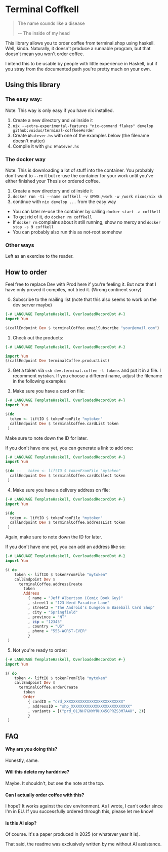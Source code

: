 # Terminal Coffkell

> The name sounds like a disease
>
> -- The inside of my head

This library allows you to order coffee from terminal.shop using haskell. Well, kinda.
Naturally, it doesn't produce a runnable program, but that doesn't mean you won't order coffee.

I intend this to be usable by people with little experience in Haskell, but if
you stray from the documented path you're pretty much on your own.

## Using this library

### The easy way:
Note: This way is only easy if you have nix installed.

1. Create a new directory and `cd` inside it
2. `nix --extra-experimental-features "nix-command flakes" develop github:voidus/terminal-coffkee#order`
3. Create `Whatever.hs` with one of the examples below (the filename doesn't matter)
4. Compile it with `ghc Whatever.hs`

### The docker way

Note: This is downloading a lot of stuff into the container. You probably don't want to `--rm` it but re-use the container for your work until you've either finished your Thesis or ordered coffee.

1. Create a new directory and `cd` inside it
2. `docker run -ti --name coffkell -v $PWD:/work -w /work nixos/nix sh`
3. continue with `nix develop ...` from the easy way

- You can later re-use the container by calling `docker start -a coffkell`
- To get rid of it, do `docker rm coffkell`
- If `docker rm` complains about it still running, show no mercy and `docker stop -s 9 coffkell`
- You can probably also run this as not-root somehow

### Other ways

Left as an exercise to the reader.

## How to order

Feel free to replace Dev with Prod here if you're feeling it.
But note that I have only proved it compiles, not tried it. (Wrong continent sorry)

0. Subscribe to the mailing list (note that this also seems to work on the dev server maybe)

```haskell
{-# LANGUAGE TemplateHaskell, OverloadedRecordDot #-}
import Yum

$(callEndpoint Dev $ terminalCoffee.emailSubscribe "your@email.com")
```


1. Check out the products:

```haskell
{-# LANGUAGE TemplateHaskell, OverloadedRecordDot #-}

import Yum
$(callEndpoint Dev terminalCoffee.productList)
```

2. Get a token via `ssh dev.terminal.coffee -t tokens` and put it in a file.
   I recomment `mytoken`. If you choose a different name, adjust the filename
    in the following examples

3. Make sure you have a card on file:

```haskell
{-# LANGUAGE TemplateHaskell, OverloadedRecordDot #-}
import Yum

$(do
  token <- liftIO $ tokenFromFile "mytoken"
  callEndpoint Dev $ terminalCoffee.cardList token
 )
```

Make sure to note down the ID for later.

If you don't have one yet, you can generate a link to add one:

```haskell
{-# LANGUAGE TemplateHaskell, OverloadedRecordDot #-}
import Yum

$(do --   token <- liftIO $ tokenFromFile "mytoken"
  callEndpoint Dev $ terminalCoffee.cardCollect token
 )
```

4. Make sure you have a delivery address on file:

```haskell
{-# LANGUAGE TemplateHaskell, OverloadedRecordDot #-}
import Yum

$(do
  token <- liftIO $ tokenFromFile "mytoken"
  callEndpoint Dev $ terminalCoffee.addressList token
 )
```

Again, make sure to note down the ID for later.

If you don't have one yet, you can add an address like so:

```haskell
{-# LANGUAGE TemplateHaskell, OverloadedRecordDot #-}
import Yum

$( do
    token <- liftIO $ tokenFromFile "mytoken"
    callEndpoint Dev $
      terminalCoffee.addressCreate
        token
        Address
          { name = "Jeff Albertson (Comic Book Guy)"
          , street1 = "123 Nerd Paradise Lane"
          , street2 = "The Android's Dungeon & Baseball Card Shop"
          , city = "Springfield"
          , province = "NT"
          , zip = "12345"
          , country = "US"
          , phone = "555-WORST-EVER"
          }
 )
```


5. Not you're ready to order:

```haskell
{-# LANGUAGE TemplateHaskell, OverloadedRecordDot #-}
import Yum

$( do
    token <- liftIO $ tokenFromFile "mytoken"
    callEndpoint Dev $
      terminalCoffee.orderCreate
        token
        Order
          { cardID = "crd_XXXXXXXXXXXXXXXXXXXXXXXXXX"
          , addressID = "shp_XXXXXXXXXXXXXXXXXXXXXXXXXX"
          , variants = [("prd_01JNH7GKWYRHX45GPRZS3M7A4X", 2)]
          }
 )
```

## FAQ

#### Why are you doing this?
Honestly, same.

#### Will this delete my harddrive?
Maybe. It shouldn't, but see the note at the top.

#### Can I actually order coffee with this?
I hope? It works against the dev environment. As I wrote, I can't order since I'm in EU.
If you successfully ordered through this, please let me know!

#### Is this AI slop?
Of course. It's a paper produced in 2025 (or whatever year it is).

That said, the readme was exclusively written by me without AI assistance.
